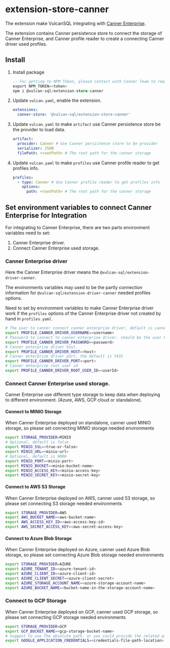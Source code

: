 # extension-store-canner

The extension make VulcanSQL integrating with [Canner Enterprise](https://cannerdata.com/product).

The extension contains Canner persistence store to connect the storage of Canner Enterprise, and Canner profile reader to create a connecting Canner driver used profiles.

## Install

1. Install package

   ```sql
   -- For getting to NPM Token, please contact with Canner Team to request, it needed for using the package
   export NPM_TOKEN=<token>
   npm i @vulcan-sql/extension-store-canner
   ```

2. Update `vulcan.yaml`, enable the extension.

   ```yaml
   extensions:
     canner-store: '@vulcan-sql/extension-store-canner'
   ```

3. Update `vulcan.yaml` to make `artifact` use Canner persistence store be the provider to load data.

   ```yaml
   artifact:
     provider: Canner # Use Canner persistence store to be provider
     serializer: JSON
     filePath: <rootPath> # The root path for the canner storage
   ```

4. Update `vulcan.yaml` to make `profiles` use Canner profile reader to get profiles info.

   ```yaml
   profiles:
     - type: Canner # Use Canner profile reader to get profiles info
       options:
         path: <rootPath> # The root path for the canner storage
   ```

## Set environment variables to connect Canner Enterprise for Integration

For integrating to Canner Enterprise, there are two parts environment variables need to set:

1. Canner Enterprise driver.
2. Connect Canner Enterprise used storage.

### Canner Enterprise driver

Here the Canner Enterprise driver means the `@vulcan-sql/extension-driver-canner`.

The environments variables may used to be the partly connection information for `@vulcan-sql/extension-driver-canner` needed profiles options.

Need to set by environment variables to make Canner Enterprise driver work if the `profiles` options of the Canner Enterprise driver not created by hand in `profiles.yaml`.

```bash
# The user to canner connect canner enterprise driver, default is canner.
export PROFILE_CANNER_DRIVER_USERNAME=<username>
# Password to connect to canner enterprise driver. should be the user PAT
export PROFILE_CANNER_DRIVER_PASSWORD=<password>
# Canner enterprise driver host.
export PROFILE_CANNER_DRIVER_HOST=<host>
# Canner enterprise driver port, the default is 7432
export PROFILE_CANNER_DRIVER_PORT=<port>
# Canner enterprise root user id
export PROFILE_CANNER_DRIVER_ROOT_USER_ID=<userId>
```

### Connect Canner Enterprise used storage.

Canner Enterprise use different type storage to keep data when deploying to different environment. (Azure, AWS, GCP cloud or standalone).

#### Connect to MINIO Storage

When Canner Enterprise deployed on standalone, canner used MINIO storage, so please set connecting MINIO storage needed environments

```bash
export STORAGE_PROVIDER=MINIO
# Optional, default is false
export MINIO_SSL=<true-or-false>
export MINIO_URL=<minio-url>
# Optional, default is 9000
export MINIO_PORT=<minio-port>
export MINIO_BUCKET=<minio-bucket-name>
export MINIO_ACCESS_KEY=<minio-access-key>
export MINIO_SECRET_KEY=<minio-secret-key>
```

#### Connect to AWS S3 Storage

When Canner Enterprise deployed on AWS, canner used S3 storage, so please set connecting S3 storage needed environments

```bash
export STORAGE_PROVIDER=AWS
export AWS_BUCKET_NAME=<aws-bucket-name>
export AWS_ACCESS_KEY_ID=<aws-access-key-id>
export AWS_SECRET_ACCESS_KEY=<aws-secret-access-key>
```

#### Connect to Azure Blob Storage

When Canner Enterprise deployed on Azure, canner used Azure Blob storage, so please set connecting Azure Blob storage needed environments

```bash
export STORAGE_PROVIDER=AZURE
export AZURE_TENANT_ID=<azure-tenant-id>
export AZURE_CLIENT_ID=<azure-client-id>
export AZURE_CLIENT_SECRET=<azure-client-secret>
export AZURE_STORAGE_ACCOUNT_NAME=<azure-storage-account-name>
export AZURE_BUCKET_NAME=<bucket-name-in-the-storage-account-name>
```

### Connect to GCP Storage

When Canner Enterprise deployed on GCP, canner used GCP storage, so please set connecting GCP storage needed environments

```bash
export STORAGE_PROVIDER=GCP
export GCP_BUCKET_NAME=<gcp-storage-bucket-name>
# Suggest to use the absolute path, or you could provide the related path in your project
export GOOGLE_APPLICATION_CREDENTIALS=<credentials-file-path-location>
```
